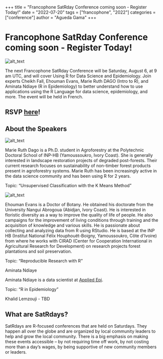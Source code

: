 +++
title = "Francophone SatRday Conference coming soon - Register Today!"
date = "2022-07-20"
tags = ["francophone", "2022"]
categories = ["conference"]
author = "Agueda Gama"
+++

# Francophone SatRday Conference coming soon - Register Today!



![alt_text](images/image1.png "image_tooltip")


The next Francophone SatRday Conference will be Saturday, August 6, at 9 am UTC, and will cover Using R for Data Science and Epidemiology. Join experts Cheikh Fall, Ehouman Evans, Marie Ruth DAGO (Intro to R), and Aminata Ndiaye (R in Epidemiology) to better understand how to use applications using the R Language for data science, epidemiology, and more. The event will be held in French.


## RSVP [here](https://www.eventbrite.com/e/billets-francophone-satrday-335508353517)!


## About the Speakers



![alt_text](images/image2.jpg "image_tooltip")


Marie Ruth Dago is a Ph.D. student in Agroforestry at the Polytechnic Doctoral School of INP-HB (Yamoussoukro, Ivory Coast). She is generally interested in landscape restoration projects of degraded post-forests. Their current research focuses on sustainability of non-timber forest products present in agroforestry systems. Marie Ruth has been increasingly active in the data science community and has been using R for 2 years. 

Topic: “Unsupervised Classification with the K Means Method” 


![alt_text](images/image3.jpg "image_tooltip")


Ehouman Evans is a Doctor of Botany. He obtained his doctorate from the University Nangui Abrogoua (Abidjan, Ivory Coast). He is interested in floristic diversity as a way to improve the quality of life of people. He also campaigns for the improvement of living conditions through training and the acquisition of knowledge and various skills. He is passionate about collecting and analyzing data from R using RStudio. He is based at the INP HB (Institut National Félix  Houphouët-Boigny, Yamoussoukro, Côte d'Ivoire) from where he works with CIRAD (Center for Cooperation International in Agricultural Research for Development) on research projects forest plantations and soil preservation. 

Topic: “Reproducible Research with R” 

Aminata Ndiaye

Aminata Ndiaye is a data scientist at [Applied Epi](https://appliedepi.org/). 

Topic: “R in Epidemiology”

Khalid Lemzouji - TBD


## What are SatRdays? 

SatRdays are R-focused conferences that are held on Saturdays. They happen all over the globe and are organized by local community leaders to help and grow the local community. There is a big emphasis on making these events accessible – by not requiring time off work, by not costing more than a day’s wages, by being supportive of new community members or leaders.
